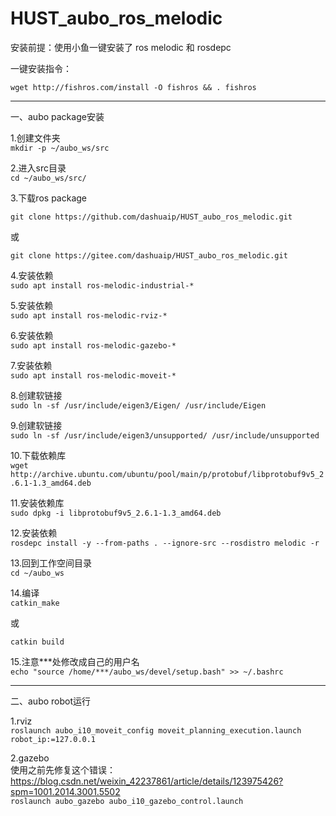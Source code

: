 HUST_aubo_ros_melodic
============================
安装前提：使用小鱼一键安装了 ros melodic 和 rosdepc

一键安装指令：
```
wget http://fishros.com/install -O fishros && . fishros
```
---
一、aubo package安装

1.创建文件夹  
```mkdir -p ~/aubo_ws/src```

2.进入src目录   
```cd ~/aubo_ws/src/```

3.下载ros package 

```git clone https://github.com/dashuaip/HUST_aubo_ros_melodic.git ```

或  

```git clone https://gitee.com/dashuaip/HUST_aubo_ros_melodic.git```

4.安装依赖  
```sudo apt install ros-melodic-industrial-*```

5.安装依赖  
```sudo apt install ros-melodic-rviz-*```

6.安装依赖  
```sudo apt install ros-melodic-gazebo-*```

7.安装依赖  
```sudo apt install ros-melodic-moveit-*```

8.创建软链接  
```sudo ln -sf /usr/include/eigen3/Eigen/ /usr/include/Eigen```

9.创建软链接  
```sudo ln -sf /usr/include/eigen3/unsupported/ /usr/include/unsupported```

10.下载依赖库   
```wget http://archive.ubuntu.com/ubuntu/pool/main/p/protobuf/libprotobuf9v5_2.6.1-1.3_amd64.deb```

11.安装依赖库   
```sudo dpkg -i libprotobuf9v5_2.6.1-1.3_amd64.deb```

12.安装依赖   
```rosdepc install -y --from-paths . --ignore-src --rosdistro melodic -r```

13.回到工作空间目录  
```cd ~/aubo_ws```

14.编译  
```catkin_make```

或  

```catkin build```

15.注意***处修改成自己的用户名   
```echo "source /home/***/aubo_ws/devel/setup.bash" >> ~/.bashrc```

---
二、aubo robot运行

1.rviz  
```roslaunch aubo_i10_moveit_config moveit_planning_execution.launch robot_ip:=127.0.0.1```

2.gazebo  
使用之前先修复这个错误：https://blog.csdn.net/weixin_42237861/article/details/123975426?spm=1001.2014.3001.5502  
```roslaunch aubo_gazebo aubo_i10_gazebo_control.launch```
